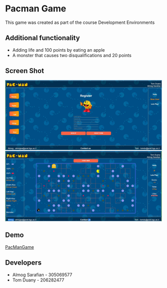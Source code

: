 # Pacman Game

This game was created as part of the course Development Environments

## Additional functionality

  * Adding life and 100 points by eating an apple
  * A monster that causes two disqualifications and 20 points

## Screen Shot
![Register](https://github.com/SISE-Web-Development-Environments/206282477_305069577/blob/master/img/reg.JPG)
![Game](https://github.com/SISE-Web-Development-Environments/206282477_305069577/blob/master/img/game.JPG)


## Demo
[PacManGame](https://sise-web-development-environments.github.io/Pacman/)

## Developers

  * Almog Sarafian - 305069577
  * Tom Duany - 206282477

